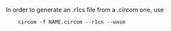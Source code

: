 
In order to generate an .r1cs file from a .circom one, use
```
    circom -f NAME.circom --r1cs --wasm
```
